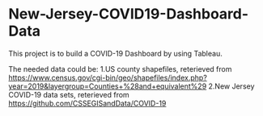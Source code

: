 # New-Jersey-COVID19-Dashboard-Data

This project is to build a COVID-19 Dashboard by using Tableau.

The needed data could be:
1.US county shapefiles, reterieved from https://www.census.gov/cgi-bin/geo/shapefiles/index.php?year=2019&layergroup=Counties+%28and+equivalent%29
2.New Jersey COVID-19 data sets, reterieved from https://github.com/CSSEGISandData/COVID-19
